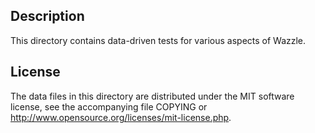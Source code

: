 Description
------------

This directory contains data-driven tests for various aspects of Wazzle.

License
--------

The data files in this directory are distributed under the MIT software
license, see the accompanying file COPYING or
http://www.opensource.org/licenses/mit-license.php.

